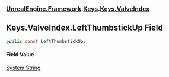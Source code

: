 ### [UnrealEngine.Framework](./UnrealEngine-Framework.md 'UnrealEngine.Framework').[Keys](./UnrealEngine-Framework-Keys.md 'UnrealEngine.Framework.Keys').[Keys.ValveIndex](./UnrealEngine-Framework-Keys-ValveIndex.md 'UnrealEngine.Framework.Keys.ValveIndex')
## Keys.ValveIndex.LeftThumbstickUp Field
  
```csharp
public const LeftThumbstickUp;
```
#### Field Value
[System.String](https://docs.microsoft.com/en-us/dotnet/api/System.String 'System.String')  
